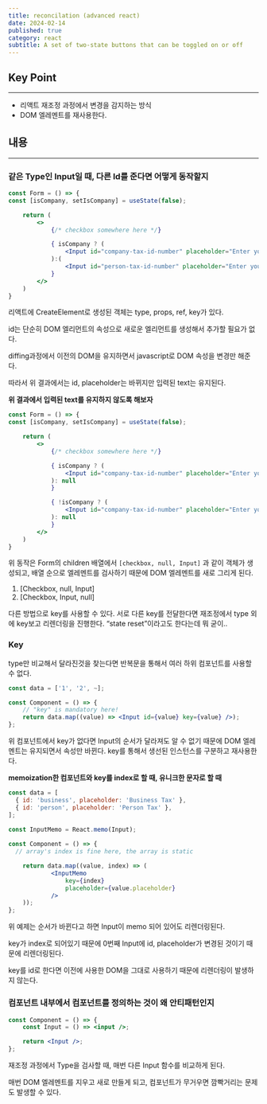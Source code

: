 ```yaml
---
title: reconcilation (advanced react)
date: 2024-02-14
published: true
category: react
subtitle: A set of two-state buttons that can be toggled on or off
---
```


## Key Point

---

- 리액트 재조정 과정에서 변경을 감지하는 방식
- DOM 엘레멘트를 재사용한다.

## 내용

---

### 같은 Type인 Input일 때, 다른 Id를 준다면 어떻게 동작할지

```jsx
const Form = () => {
const [isCompany, setIsCompany] = useState(false);

	return ( 
		<>
			{/* checkbox somewhere here */} 

			{ isCompany ? (
				<Input id="company-tax-id-number" placeholder="Enter you company Tax ID" ... />
			):(
				<Input id="person-tax-id-number" placeholder="Enter you personal Tax ID" ... /> )
			}
		</> 
	)
}
```

리액트에 CreateElement로 생성된 객체는 type, props, ref, key가 있다.

id는 단순히 DOM 엘리먼트의 속성으로 새로운 엘리먼트를 생성해서 추가할 필요가 없다.

diffing과정에서 이전의 DOM을 유지하면서 javascript로 DOM 속성을 변경만 해준다.

따라서 위 결과에서는 id, placeholder는 바뀌지만 입력된 text는 유지된다.

**위 결과에서 입력된 text를 유지하지 않도록 해보자**

```jsx
const Form = () => {
const [isCompany, setIsCompany] = useState(false);

	return ( 
		<>
			{/* checkbox somewhere here */} 

			{ isCompany ? (
				<Input id="company-tax-id-number" placeholder="Enter you company Tax ID" ... />
			): null
			}

			{ !isCompany ? (
				<Input id="company-tax-id-number" placeholder="Enter you company Tax ID" ... />
			): null
			}
		</> 
	)
}
```

위 동작은 Form의 children 배열에서 `[checkbox, null, Input]` 과 같이 객체가 생성되고, 배열 순으로 엘레멘트를 검사하기 때문에 DOM 엘레멘트를 새로 그리게 된다.

1. [Checkbox, null, Input]
2. [Checkbox, Input, null]

다른 방법으로 key를 사용할 수 있다. 서로 다른 key를 전달한다면 재조정에서 type 외에 key보고 리렌더링을 진행한다. “state reset”이라고도 한다는데 뭐 굳이..

### Key

type만 비교해서 달라진것을 찾는다면 반복문을 통해서 여러 하위 컴포넌트를 사용할 수 없다.

```jsx
const data = ['1', '2', ~];

const Component = () => {
	// "key" is mandatory here!
	return data.map((value) => <Input id={value} key={value} />);
};
```

위 컴포넌트에서 key가 없다면 Input의 순서가 달라져도 알 수 없기 때문에 DOM 엘레멘트는 유지되면서 속성만 바뀐다. key를 통해서 생선된 인스턴스를 구분하고 재사용한다.

**memoization한 컴포넌트와 key를 index로 할 때, 유니크한 문자로 할 때**

```jsx
const data = [
  { id: 'business', placeholder: 'Business Tax' },
  { id: 'person', placeholder: 'Person Tax' },
];

const InputMemo = React.memo(Input);
 
const Component = () => {
  // array's index is fine here, the array is static

	return data.map((value, index) => ( 
			<InputMemo
				key={index}
				placeholder={value.placeholder} 
			/>
	)); 
};
```

위 예제는 순서가 바뀐다고 하면 Input이 memo 되어 있어도 리렌더링된다.

key가 index로 되어있기 때문에 0번째 Input에 id, placeholder가 변경된 것이기 때문에 리렌더링된다.

key를 id로 한다면 이전에 사용한 DOM을 그대로 사용하기 때문에 리렌더링이 발생하지 않는다.

### 컴포넌트 내부에서 컴포넌트를 정의하는 것이 왜 안티패턴인지

```jsx
const Component = () => {
	const Input = () => <input />;

	return <Input />;
};
```

재조정 과정에서 Type을 검사할 때, 매번 다른 Input 함수를 비교하게 된다.

매번 DOM 엘레멘트를 지우고 새로 만들게 되고, 컴포넌트가 무거우면 깜빡거리는 문제도 발생할 수 있다.
